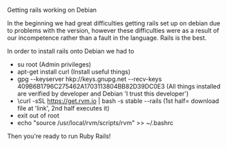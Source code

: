 Getting rails working on Debian

In the beginning we had great difficulties getting rails set up on debian due to problems with the version, however these
difficulties were as a result of our incompetence rather than a fault in the language. Rails is the best.

In order to install rails onto Debian we had to 
- su root (Admin privileges)
- apt-get install curl (Install useful things)
- gpg --keyserver hkp://keys.gnupg.net --recv-keys 409B6B1796C275462A1703113804BB82D39DC0E3 (All things installed are verified by developer and Debian 'I trust this developer')
- \curl -sSL https://get.rvm.io | bash -s stable --rails (1st half= download file at 'link', 2nd half executes it)
- exit out of root
- echo "source /usr/local/rvm/scripts/rvm" >> ~/.bashrc

Then you're ready to run Ruby Rails!

